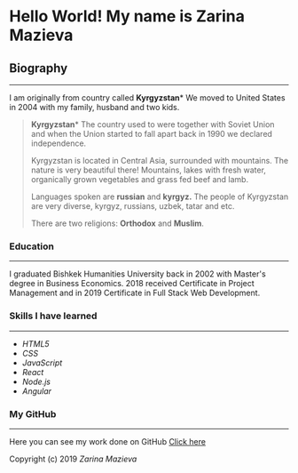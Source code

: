 Hello World! My name is Zarina Mazieva
===================

## Biography
-----------------------------

I am originally from country called **Kyrgyzstan*** We moved to United States in 2004 with my family, husband and two kids.

> **Kyrgyzstan***
> The country used to were together with Soviet Union and when the Union started to fall apart back in 1990 we declared independence.
>  
> Kyrgyzstan is located in Central Asia, surrounded with mountains. The nature is very beautiful there! Mountains, lakes with fresh water, organically grown vegetables and grass fed beef and lamb.
>  
> Languages spoken are **russian** and **kyrgyz.** The people of Kyrgyzstan are very diverse, kyrgyz, russians, uzbek, tatar and etc.
>
> There are two religions: **Orthodox** and **Muslim**.


### Education
-------------------------------

I graduated Bishkek Humanities University back in 2002 with Master's degree in Business Economics.
2018 received Certificate in Project Management  and in 2019 Certificate in Full Stack Web Development.

### Skills I have learned
--------------------------------
* _HTML5_
* _CSS_
* _JavaScript_
* _React_
* _Node.js_
* _Angular_

### My GitHub
--------------------------------

Here you can see my work done on GitHub [Click here](https://github.com/zmazieva78)


Copyright (c) 2019  _Zarina Mazieva_
